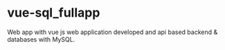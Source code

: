 # vue-sql_fullapp
Web app with vue js web application developed and api based backend &amp; databases with MySQL.
